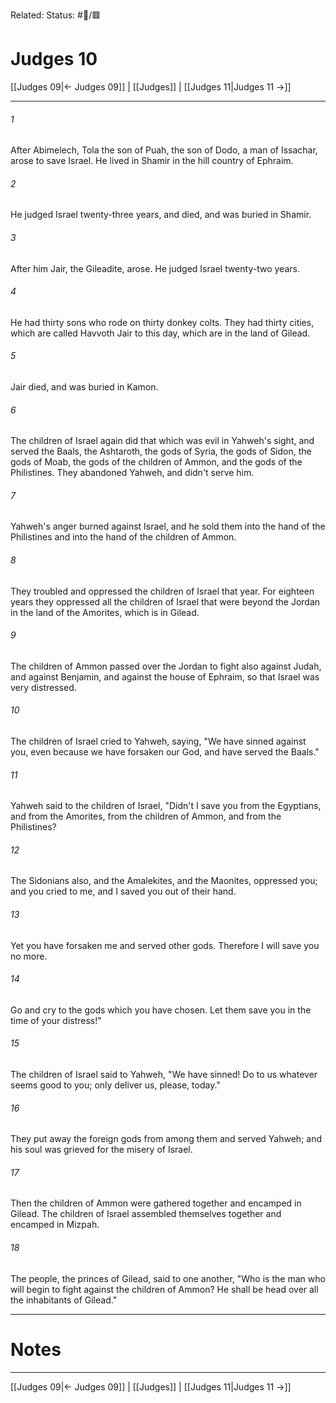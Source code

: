 Related:
Status: #📖/🟥
# Judges 10

[[Judges 09|← Judges 09]] | [[Judges]] | [[Judges 11|Judges 11 →]]
***



###### 1 
After Abimelech, Tola the son of Puah, the son of Dodo, a man of Issachar, arose to save Israel. He lived in Shamir in the hill country of Ephraim. 

###### 2 
He judged Israel twenty-three years, and died, and was buried in Shamir. 

###### 3 
After him Jair, the Gileadite, arose. He judged Israel twenty-two years. 

###### 4 
He had thirty sons who rode on thirty donkey colts. They had thirty cities, which are called Havvoth Jair to this day, which are in the land of Gilead. 

###### 5 
Jair died, and was buried in Kamon. 

###### 6 
The children of Israel again did that which was evil in Yahweh's sight, and served the Baals, the Ashtaroth, the gods of Syria, the gods of Sidon, the gods of Moab, the gods of the children of Ammon, and the gods of the Philistines. They abandoned Yahweh, and didn't serve him. 

###### 7 
Yahweh's anger burned against Israel, and he sold them into the hand of the Philistines and into the hand of the children of Ammon. 

###### 8 
They troubled and oppressed the children of Israel that year. For eighteen years they oppressed all the children of Israel that were beyond the Jordan in the land of the Amorites, which is in Gilead. 

###### 9 
The children of Ammon passed over the Jordan to fight also against Judah, and against Benjamin, and against the house of Ephraim, so that Israel was very distressed. 

###### 10 
The children of Israel cried to Yahweh, saying, "We have sinned against you, even because we have forsaken our God, and have served the Baals." 

###### 11 
Yahweh said to the children of Israel, "Didn't I save you from the Egyptians, and from the Amorites, from the children of Ammon, and from the Philistines? 

###### 12 
The Sidonians also, and the Amalekites, and the Maonites, oppressed you; and you cried to me, and I saved you out of their hand. 

###### 13 
Yet you have forsaken me and served other gods. Therefore I will save you no more. 

###### 14 
Go and cry to the gods which you have chosen. Let them save you in the time of your distress!" 

###### 15 
The children of Israel said to Yahweh, "We have sinned! Do to us whatever seems good to you; only deliver us, please, today." 

###### 16 
They put away the foreign gods from among them and served Yahweh; and his soul was grieved for the misery of Israel. 

###### 17 
Then the children of Ammon were gathered together and encamped in Gilead. The children of Israel assembled themselves together and encamped in Mizpah. 

###### 18 
The people, the princes of Gilead, said to one another, "Who is the man who will begin to fight against the children of Ammon? He shall be head over all the inhabitants of Gilead."

---
# Notes


***
[[Judges 09|← Judges 09]] | [[Judges]] | [[Judges 11|Judges 11 →]]
